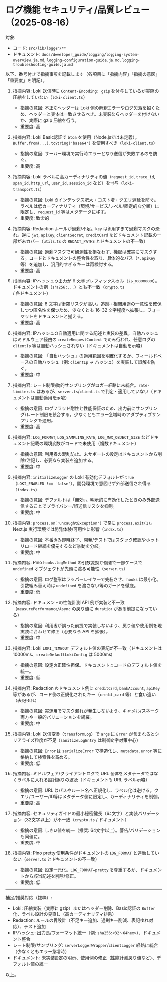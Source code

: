 # ログ機能 セキュリティ/品質レビュー（2025-08-16）

対象:

- コード: `src/lib/logger/**`
- ドキュメント: `docs/developer_guide/logging/logging-system-overview.ja.md`, `logging-configuration-guide.ja.md`, `logging-troubleshooting-guide.ja.md`

以下、番号付きで指摘事項を記載します（各項目に「指摘内容」「指摘の意図」「重要度」を明記）。

1. 指摘内容: Loki 送信時に `Content-Encoding: gzip` を付与しているが実際の圧縮をしていない（`loki-client.ts`）
   - 指摘の意図: 不正なヘッダーは Loki 側の解釈エラーやログ欠落を招くため、ヘッダーと実体は一致させるべき。未実装ならヘッダーを付けないか、実際に gzip 圧縮を行う。
   - 重要度: 高

2. 指摘内容: Loki Basic認証で `btoa` を使用（Node.jsでは未定義）。`Buffer.from(...).toString('base64')` を使用すべき（`loki-client.ts`）
   - 指摘の意図: サーバー環境で実行時エラーとなり送信が失敗するのを防ぐ。
   - 重要度: 高

3. 指摘内容: Loki ラベルに高カーディナリティの値（`request_id`, `trace_id`, `span_id`, `http_url`, `user_id`, `session_id` など）を付与（`loki-transport.ts`）
   - 指摘の意図: Loki のインデックス肥大・コスト増・クエリ遅延を防ぐ。ラベルは低カーディナリティ（環境/サービス/レベル/固定的な分類）に限定し、`request_id` 等はメタデータに移す。
   - 重要度: 致命的

4. 指摘内容: Redaction ルールが過剰/不足。`key` は汎用すぎて過剰マスクの恐れ。逆に `jwt`, `apiKey`, `clientSecret`, `creditCard` などドキュメント記載の一部が未カバー（`utils.ts` の `REDACT_PATHS` とドキュメントの不一致）
   - 指摘の意図: 過剰マスクで可観測性を損なわず、機密は確実にマスクする。コードとドキュメントの整合性を取り、具体的なパス（`*.apiKey` 等）を追加し、汎用的すぎるキーは再検討する。
   - 重要度: 高

5. 指摘内容: IPハッシュの出力が 8 文字プレフィックスのみ（`ip_XXXXXXXX`）。ドキュメントの例（`sha256:...`）とも不一致（`crypto.ts` / 各ドキュメント）
   - 指摘の意図: 8 文字は衝突リスクが高い。追跡・相関用途の一意性を確保しつつ匿名性を保つため、少なくとも 16–32 文字程度へ拡張し、フォーマットをドキュメントと揃える。
   - 重要度: 高

6. 指摘内容: IPハッシュの自動適用に関する記述と実装の差異。自動ハッシュはミドルウェア経由の `createRequestContext` でのみ行われ、任意ログの `clientIp` 等は自動ハッシュされない（ドキュメントは自動を示唆）
   - 指摘の意図: 「自動ハッシュ」の適用範囲を明確化するか、フィールドベースの自動ハッシュ（例: `clientIp` → ハッシュ）を実装して誤解を防ぐ。
   - 重要度: 中

7. 指摘内容: レート制限/動的サンプリングがロガー経路に未統合。`rate-limiter.ts` はあるが、`server.ts`/`client.ts` で判定・適用していない（ドキュメントは自動適用を示唆）
   - 指摘の意図: ログフラッド耐性と性能保証のため、出力前にサンプリング/レート制限を統合する。少なくともエラー急増時のアダプティブサンプリングを適用。
   - 重要度: 高

8. 指摘内容: `LOG_FORMAT`, `LOG_SAMPLING_RATE`, `LOG_MAX_OBJECT_SIZE` などドキュメント記載の環境変数がコードで未使用（複数ドキュメント）
   - 指摘の意図: 利用者の混乱防止。未サポートの設定はドキュメントから削除/注記し、必要なら実装を追加する。
   - 重要度: 中

9. 指摘内容: `initializeLogger` の Loki 有効化デフォルトが `true`（`LOKI_ENABLED !== 'false'`）。開発環境で意図せず外部送信され得る（`index.ts`）
   - 指摘の意図: デフォルトは「無効」。明示的に有効化したときのみ外部送信することでプライバシー/誤送信リスクを抑制。
   - 重要度: 中

10. 指摘内容: `process.on('uncaughtException')` で常に `process.exit(1)`。Next.js 実行環境では開発体験/可用性に影響（`index.ts`）
    - 指摘の意図: 本番のみ即時終了、開発/テストではスタック確認やホットリロード継続を優先するなど挙動を分岐。
    - 重要度: 中

11. 指摘内容: Pino `hooks.logMethod` の引数変換が複雑で一部ケースで `undefined` オブジェクトが先頭に渡る可能性（`server.ts`）
    - 指摘の意図: ログ整形はラッパーレイヤーで完結させ、`hooks` は最小化。引数組み替え時は `undefined` を渡さない等のガードを徹底。
    - 重要度: 低

12. 指摘内容: ドキュメントの性能計測 API 例が実装と不一致（`measurePerformance/Async` の戻り値に `duration` がある前提になっている）
    - 指摘の意図: 利用者が誤った前提で実装しないよう、戻り値や使用例を現実装に合わせて修正（必要なら API を拡張）。
    - 重要度: 中

13. 指摘内容: Loki `LOKI_TIMEOUT` デフォルト値の表記が不一致（ドキュメントは 10000ms、`createDefaultLokiConfig` は 5000ms）
    - 指摘の意図: 設定の正確性担保。ドキュメントとコードのデフォルト値を統一。
    - 重要度: 低

14. 指摘内容: Redaction のドキュメント例に `creditCard`, `bankAccount`, `apiKey` 等があるが、コード側の正規化されたキー（`credit_card` 等）と食い違い（表記ゆれ）
    - 指摘の意図: 実運用でマスク漏れが発生しないよう、キャメル/スネーク両方や一般的バリエーションを網羅。
    - 重要度: 中

15. 指摘内容: Loki 送信変換（`transformLog`）で `args` に `Error` が含まれるとシリアライズ粒度が不足（`sanitizeLogEntry` は制御文字対策中心）
    - 指摘の意図: `Error` は `serializeError` で構造化し、`metadata.error` 等に格納して検索性を高める。
    - 重要度: 低

16. 指摘内容: ミドルウェア/クライアントログで URL 全体をメタデータではなくラベルに入れる設計誤りの波及（ドキュメントも URL ラベル示唆）
    - 指摘の意図: URL はパスやルート名へ正規化し、ラベル化は避ける。クエリ/ユーザー/ID等はメタデータ側に限定し、カーディナリティを制御。
    - 重要度: 高

17. 指摘内容: セキュリティガイドの最小秘密鍵長（64文字）と実装バリデーション（32文字以上）が不一致（`crypto.ts` / ドキュメント）
    - 指摘の意図: しきい値を統一（推奨: 64文字以上）。警告/バリデーションも同値に。
    - 重要度: 中

18. 指摘内容: Pino pretty 使用条件がドキュメントの `LOG_FORMAT` と連動していない（`server.ts` とドキュメントの不一致）
    - 指摘の意図: 設定一元化。`LOG_FORMAT=pretty` を尊重するか、ドキュメントから該当記述を削除/修正。
    - 重要度: 低

---

補足/推奨対応（抜粋）:

- Loki: 圧縮実装（実際に gzip）またはヘッダー削除、Basic認証の `Buffer` 化、ラベル設計の見直し（高カーディナリティ排除）
- Redaction: ルールの再設計（不足キー追加、過剰キー削減、表記ゆれ対応）、テスト追加
- IPハッシュ: 出力長/フォーマット統一（例: `sha256:<32〜64hex>`）、ドキュメント整合
- レート制限/サンプリング: `serverLoggerWrapper`/`clientLogger` 経路に統合（少なくともエラー急増時）
- ドキュメント: 未実装設定の明示、使用例の修正（性能計測戻り値など）、デフォルト値の統一

以上。
